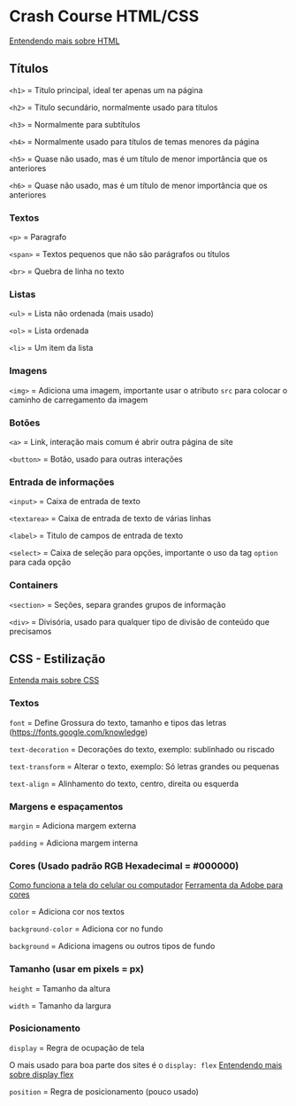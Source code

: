# Crash Course HTML/CSS

[Entendendo mais sobre HTML](https://developer.mozilla.org/pt-BR/docs/Web/HTML)

## Títulos

`<h1>` = Titulo principal, ideal ter apenas um na página

`<h2>` = Titulo secundário, normalmente usado para títulos

`<h3>` = Normalmente para subtítulos

`<h4>` = Normalmente usado para títulos de temas menores da página

`<h5>` = Quase não usado, mas é um título de menor importância que os anteriores

`<h6>` = Quase não usado, mas é um título de menor importância que os anteriores

### Textos

`<p>` = Paragrafo

`<span>` = Textos pequenos que não são parágrafos ou títulos

`<br>` = Quebra de linha no texto

### Listas

`<ul>` = Lista não ordenada (mais usado)

`<ol>` = Lista ordenada

`<li>` = Um item da lista

### Imagens

`<img>` = Adiciona uma imagem, importante usar o atributo `src` para colocar o caminho de carregamento da imagem

### Botões

`<a>` = Link, interação mais comum é abrir outra página de site

`<button>` = Botão, usado para outras interações

### Entrada de informações

`<input>` = Caixa de entrada de texto

`<textarea>` = Caixa de entrada de texto de várias linhas

`<label>` = Titulo de campos de entrada de texto

`<select>` = Caixa de seleção para opções, importante o uso da tag `option` para cada opção  

### Containers

`<section>` = Seções, separa grandes grupos de informação

`<div>` = Divisória, usado para qualquer tipo de divisão de conteúdo que precisamos

## CSS - Estilização

[Entenda mais sobre CSS](https://developer.mozilla.org/pt-BR/docs/Web/CSS)

### Textos

`font` = Define Grossura do texto, tamanho e tipos das letras (https://fonts.google.com/knowledge)

`text-decoration` = Decorações do texto, exemplo: sublinhado ou riscado

`text-transform` = Alterar o texto, exemplo: Só letras grandes ou pequenas

`text-align` = Alinhamento do texto, centro, direita ou esquerda

### Margens e espaçamentos

`margin` = Adiciona margem externa

`padding` = Adiciona margem interna

### Cores (Usado padrão RGB Hexadecimal = #000000)
[Como funciona a tela do celular ou computador](https://youtube.com/clip/UgkxQ59LZNkY_TnT281OgZFg2TKbXWpnGyCE)
[Ferramenta da Adobe para cores](https://color.adobe.com/pt/create/color-wheel)

`color` = Adiciona cor nos textos

`background-color` = Adiciona cor no fundo

`background` = Adiciona imagens ou outros tipos de fundo

### Tamanho (usar em pixels = px)

`height` = Tamanho da altura

`width` = Tamanho da largura

### Posicionamento

`display` = Regra de ocupação de tela

O mais usado para boa parte dos sites é o `display: flex` [Entendendo mais sobre display flex](https://origamid.com/projetos/flexbox-guia-completo/)

`position` = Regra de posicionamento (pouco usado)
